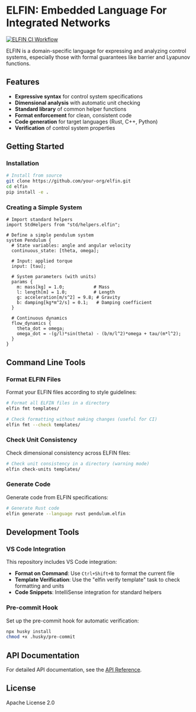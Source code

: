 # ELFIN: Embedded Language For Integrated Networks

[![ELFIN CI Workflow](https://github.com/your-org/elfin/actions/workflows/ci.yml/badge.svg)](https://github.com/your-org/elfin/actions/workflows/ci.yml)

ELFIN is a domain-specific language for expressing and analyzing control systems,
especially those with formal guarantees like barrier and Lyapunov functions.

## Features

- **Expressive syntax** for control system specifications
- **Dimensional analysis** with automatic unit checking
- **Standard library** of common helper functions
- **Format enforcement** for clean, consistent code
- **Code generation** for target languages (Rust, C++, Python)
- **Verification** of control system properties

## Getting Started

### Installation

```bash
# Install from source
git clone https://github.com/your-org/elfin.git
cd elfin
pip install -e .
```

### Creating a Simple System

```elfin
# Import standard helpers
import StdHelpers from "std/helpers.elfin";

# Define a simple pendulum system
system Pendulum {
  # State variables: angle and angular velocity
  continuous_state: [theta, omega];
  
  # Input: applied torque
  input: [tau];
  
  # System parameters (with units)
  params {
    m: mass[kg] = 1.0;           # Mass
    l: length[m] = 1.0;          # Length
    g: acceleration[m/s^2] = 9.8; # Gravity
    b: damping[kg*m^2/s] = 0.1;   # Damping coefficient
  }
  
  # Continuous dynamics
  flow_dynamics {
    theta_dot = omega;
    omega_dot = -(g/l)*sin(theta) - (b/m/l^2)*omega + tau/(m*l^2);
  }
}
```

## Command Line Tools

### Format ELFIN Files

Format your ELFIN files according to style guidelines:

```bash
# Format all ELFIN files in a directory
elfin fmt templates/

# Check formatting without making changes (useful for CI)
elfin fmt --check templates/
```

### Check Unit Consistency

Check dimensional consistency across ELFIN files:

```bash
# Check unit consistency in a directory (warning mode)
elfin check-units templates/
```

### Generate Code

Generate code from ELFIN specifications:

```bash
# Generate Rust code
elfin generate --language rust pendulum.elfin
```

## Development Tools

### VS Code Integration

This repository includes VS Code integration:

- **Format on Command**: Use `Ctrl+Shift+B` to format the current file
- **Template Verification**: Use the "elfin verify template" task to check formatting and units
- **Code Snippets**: IntelliSense integration for standard helpers

### Pre-commit Hook

Set up the pre-commit hook for automatic verification:

```bash
npx husky install
chmod +x .husky/pre-commit
```

## API Documentation

For detailed API documentation, see the [API Reference](docs/api_reference.md).

## License

Apache License 2.0
